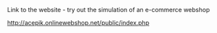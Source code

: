 Link to the website - try out the simulation of an e-commerce webshop

http://acepik.onlinewebshop.net/public/index.php


